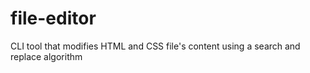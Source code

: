 # file-editor

CLI tool that modifies HTML and CSS file's content using a search and replace algorithm
